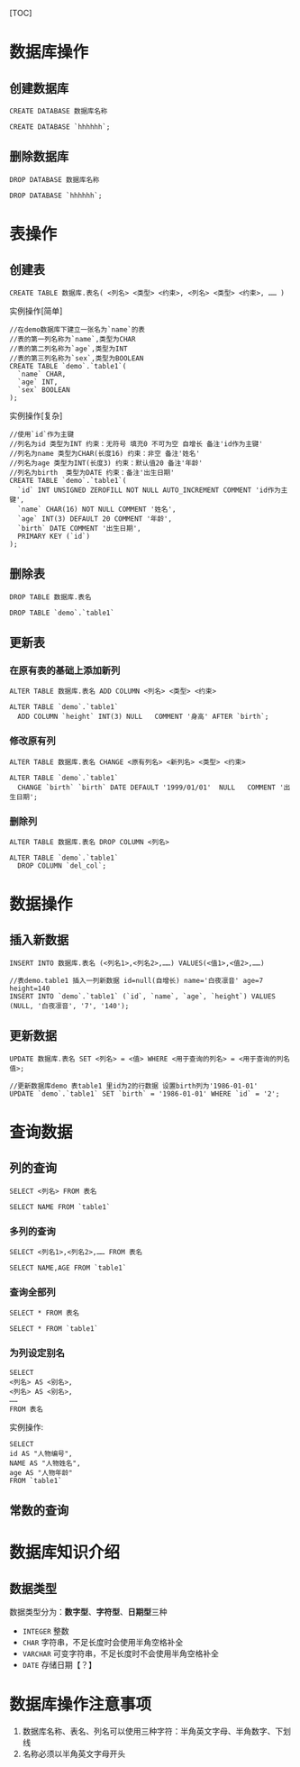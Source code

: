 [TOC]

# 数据库操作
## 创建数据库 
`CREATE DATABASE 数据库名称`

```
CREATE DATABASE `hhhhhh`;
```

## 删除数据库
`DROP DATABASE 数据库名称`

```
DROP DATABASE `hhhhhh`;
```

# 表操作
## 创建表
`CREATE TABLE 数据库.表名(
    <列名> <类型> <约束>,
    <列名> <类型> <约束>,
    ……
)`

实例操作[简单]
```
//在demo数据库下建立一张名为`name`的表
//表的第一列名称为`name`,类型为CHAR
//表的第二列名称为`age`,类型为INT
//表的第三列名称为`sex`,类型为BOOLEAN
CREATE TABLE `demo`.`table1`(  
  `name` CHAR,
  `age` INT,
  `sex` BOOLEAN
);
```

实例操作[复杂]
```
//使用`id`作为主键
//列名为id 类型为INT 约束：无符号 填充0 不可为空 自增长 备注'id作为主键'
//列名为name 类型为CHAR(长度16) 约束：非空 备注'姓名'
//列名为age 类型为INT(长度3) 约束：默认值20 备注'年龄'
//列名为birth  类型为DATE 约束：备注'出生日期'
CREATE TABLE `demo`.`table1`(  
  `id` INT UNSIGNED ZEROFILL NOT NULL AUTO_INCREMENT COMMENT 'id作为主键',
  `name` CHAR(16) NOT NULL COMMENT '姓名',
  `age` INT(3) DEFAULT 20 COMMENT '年龄',
  `birth` DATE COMMENT '出生日期',
  PRIMARY KEY (`id`)
);
```

## 删除表
`DROP TABLE 数据库.表名`

```
DROP TABLE `demo`.`table1`
```

## 更新表
### 在原有表的基础上添加新列
`ALTER TABLE 数据库.表名 ADD COLUMN <列名> <类型> <约束>`

```
ALTER TABLE `demo`.`table1`   
  ADD COLUMN `height` INT(3) NULL   COMMENT '身高' AFTER `birth`;
```

### 修改原有列
`ALTER TABLE 数据库.表名 CHANGE <原有列名> <新列名> <类型> <约束>`

```
ALTER TABLE `demo`.`table1`   
  CHANGE `birth` `birth` DATE DEFAULT '1999/01/01'  NULL   COMMENT '出生日期';
```

### 删除列
`ALTER TABLE 数据库.表名 DROP COLUMN <列名>`

```
ALTER TABLE `demo`.`table1`   
  DROP COLUMN `del_col`;
```

# 数据操作
## 插入新数据
`INSERT INTO 数据库.表名 (<列名1>,<列名2>,……) VALUES(<值1>,<值2>,……)`

```
//表demo.table1 插入一列新数据 id=null(自增长) name='白夜凛音' age=7 height=140
INSERT INTO `demo`.`table1` (`id`, `name`, `age`, `height`) VALUES (NULL, '白夜凛音', '7', '140');
```

## 更新数据
`UPDATE 数据库.表名 SET <列名> = <值> WHERE <用于查询的列名> = <用于查询的列名值>; `

```
//更新数据库demo 表table1 里id为2的行数据 设置birth列为'1986-01-01'
UPDATE `demo`.`table1` SET `birth` = '1986-01-01' WHERE `id` = '2'; 
```

# 查询数据
## 列的查询
`SELECT <列名> FROM 表名`

```
SELECT NAME FROM `table1`
```

### 多列的查询
`SELECT <列名1>,<列名2>,…… FROM 表名`

```
SELECT NAME,AGE FROM `table1`
```

### 查询全部列
`SELECT * FROM 表名`

```
SELECT * FROM `table1`
```

### 为列设定别名
```
SELECT 
<列名> AS <别名>,
<列名> AS <别名>,
……
FROM 表名
```

实例操作:
```
SELECT 
id AS "人物编号",
NAME AS "人物姓名",
age AS "人物年龄"
FROM `table1`
```

## 常数的查询

# 数据库知识介绍
## 数据类型
数据类型分为：**数字型**、**字符型**、**日期型**三种
- `INTEGER` 整数
- `CHAR` 字符串，不足长度时会使用半角空格补全
- `VARCHAR` 可变字符串，不足长度时不会使用半角空格补全
- `DATE` 存储日期【？】

# 数据库操作注意事项
1. 数据库名称、表名、列名可以使用三种字符：半角英文字母、半角数字、下划线
2. 名称必须以半角英文字母开头
